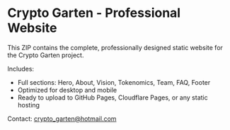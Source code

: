 # Crypto Garten - Professional Website

This ZIP contains the complete, professionally designed static website for the Crypto Garten project.

Includes:
- Full sections: Hero, About, Vision, Tokenomics, Team, FAQ, Footer
- Optimized for desktop and mobile
- Ready to upload to GitHub Pages, Cloudflare Pages, or any static hosting

Contact: crypto_garten@hotmail.com
